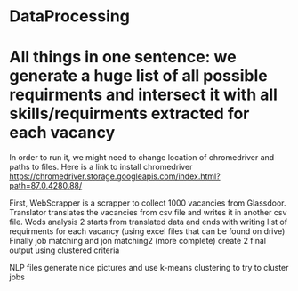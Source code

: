 # DataProcessing
# All things in one sentence: we generate a huge list of all possible requirments and intersect it with all skills/requirments extracted for each vacancy

In order to run it, we might need to change location of chromedriver and paths to files. Here is a link to install chromedriver https://chromedriver.storage.googleapis.com/index.html?path=87.0.4280.88/

First, WebScrapper is a scrapper to collect 1000 vacancies from Glassdoor. Translator translates the vacancies from csv file and writes it in another csv file. Wods analysis 2 starts from translated data and ends with writing list of requirments for each vacancy (using excel files that can be found on drive)
Finally job matching and jon matching2 (more complete) create 2 final output using clustered criteria 

NLP files generate nice pictures and use k-means clustering to try to cluster jobs
